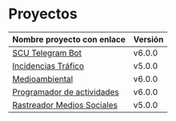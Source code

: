 # Proyectos

| Nombre proyecto con enlace                                                         | Versión |
|------------------------------------------------------------------------------------|---------|
| [SCU Telegram Bot](https://github.com/Test-Driven-Robins/scu-telegram-bot)                  | v6.0.0  |
| [Incidencias Tráfico](https://github.com/RakutenTeam/IncidenciasTrafico)           | v5.0.0  |
| [Medioambiental](https://github.com/medioambiental-tdd/medioambiental)             | v6.0.0  |
| [Programador de actividades](https://github.com/TaskingWorld/QAProject)            | v6.0.0  |
| [Rastreador Medios Sociales](https://github.com/Rastreador-medios-sociales/Scanner)| v5.0.0  |

